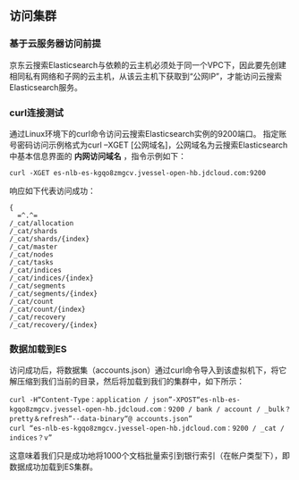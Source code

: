 ## 访问集群
### 基于云服务器访问前提
京东云搜索Elasticsearch与依赖的云主机必须处于同一个VPC下，因此要先创建相同私有网络和子网的云主机，从该云主机下获取到“公网IP”，才能访问云搜索Elasticsearch服务。
### curl连接测试
通过Linux环境下的curl命令访问云搜索Elasticsearch实例的9200端口。
指定账号密码访问示例格式为curl –XGET [公网域名]，公网域名为云搜索Elasticsearch中基本信息界面的 **内网访问域名** ，指令示例如下：
```
curl -XGET es-nlb-es-kgqo8zmgcv.jvessel-open-hb.jdcloud.com:9200
```
响应如下代表访问成功：
```
{
  =^.^=
/_cat/allocation
/_cat/shards
/_cat/shards/{index}
/_cat/master
/_cat/nodes
/_cat/tasks
/_cat/indices
/_cat/indices/{index}
/_cat/segments
/_cat/segments/{index}
/_cat/count
/_cat/count/{index}
/_cat/recovery
/_cat/recovery/{index}

```
### 数据加载到ES
访问成功后，将数据集（accounts.json）通过curl命令导入到该虚拟机下，将它解压缩到我们当前的目录，然后将加载到我们的集群中，如下所示：
```
curl -H“Content-Type：application / json”-XPOST“es-nlb-es-kgqo8zmgcv.jvessel-open-hb.jdcloud.com：9200 / bank / account / _bulk？pretty＆refresh”--data-binary“@ accounts.json”
curl “es-nlb-es-kgqo8zmgcv.jvessel-open-hb.jdcloud.com：9200 / _cat / indices？v”
```
这意味着我们只是成功地将1000个文档批量索引到银行索引（在帐户类型下），即数据成功加载到ES集群。

